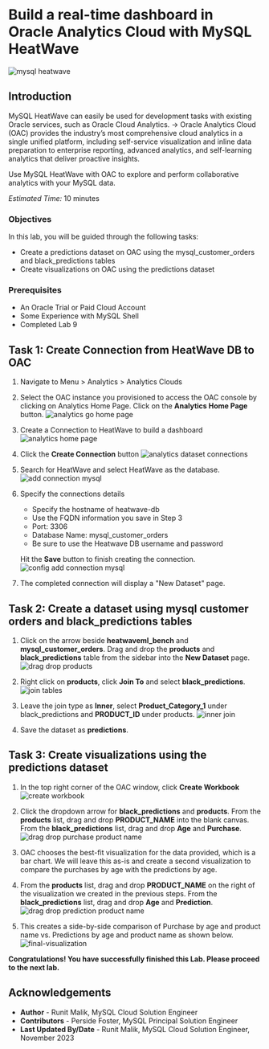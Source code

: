 # Build a real-time dashboard in Oracle Analytics Cloud with MySQL HeatWave

![mysql heatwave](./images/mysql-heatwave-logo.jpeg " mysql heatwave")

## Introduction

MySQL HeatWave can easily be used for development tasks with existing Oracle services, such as Oracle Cloud Analytics. -> Oracle Analytics Cloud (OAC) provides the industry’s most comprehensive cloud analytics in a single unified platform, including self-service visualization and inline data preparation to enterprise reporting, advanced analytics, and self-learning analytics that deliver proactive insights.

Use MySQL HeatWave with OAC to explore and perform collaborative analytics with your MySQL data.

_Estimated Time:_ 10 minutes


### Objectives

In this lab, you will be guided through the following tasks:

- Create a predictions dataset on OAC using the mysql\_customer\_orders and black_predictions tables
- Create visualizations on OAC using the predictions dataset

### Prerequisites

- An Oracle Trial or Paid Cloud Account
- Some Experience with MySQL Shell
- Completed Lab 9

## Task 1: Create Connection from HeatWave DB to OAC

1. Navigate to Menu > Analytics > Analytics Clouds

2. Select the OAC instance you provisioned to access the OAC console by clicking on Analytics Home Page. Click on the **Analytics Home Page** button.
    ![analytics go home page](./images/analytics-go-home-page.png " analytics go home page")

3. Create a Connection to HeatWave to build a dashboard
    ![analytics home page](./images/analytics-home-page.png " analytics home page")

4. Click the **Create Connection** button
    ![analytics dataset connections](./images/analytics-dataset-connections.png " analytics dataset connections")

5. Search for HeatWave and select HeatWave as the database.
    ![add connection mysql](./images/add-connection-mysql.png " add connection mysql")

6. Specify the connections details
    - Specify the hostname of heatwave-db
    - Use the FQDN information you save in Step 3
    - Port: 3306
    - Database Name: mysql\_customer\_orders
    - Be sure to use the Heatwave DB username and password

    Hit the **Save** button to finish creating the connection.
    ![config add connection mysql](./images/config-add-connection-mysql.png " config add connection mysql")

7. The completed connection will display a "New Dataset" page.

## Task 2: Create a dataset using mysql customer orders and black_predictions tables

1. Click on the arrow beside **heatwaveml_bench** and **mysql\_customer\_orders**. Drag and drop the **products** and **black\_predictions** table from the sidebar into the **New Dataset** page.
    ![drag drop products](./images/drag-drop-products.png " drag drop products")

2. Right click on **products**, click **Join To** and select **black\_predictions**.
    ![join tables](./images/join-tables.png " join tables")

3. Leave the join type as **Inner**, select **Product\_Category\_1** under black\_predictions and **PRODUCT\_ID** under products.
    ![inner join](./images/inner-join.png " inner join")

4. Save the dataset as **predictions**.

## Task 3: Create visualizations using the predictions dataset

1. In the top right corner of the OAC window, click **Create Workbook**
    ![create workbook](./images/create-workbook.png " create workbook")

2. Click the dropdown arrow for **black\_predictions** and **products**. From the **products** list, drag and drop **PRODUCT\_NAME** into the blank canvas. From the **black\_predictions** list, drag and drop **Age** and **Purchase**.
    ![drag drop purchase product name](./images/drag-drop-purchase-product-name.png " drag drop purchase product name")

3. OAC chooses the best-fit visualization for the data provided, which is a bar chart. We will leave this as-is and create a second visualization to compare the purchases by age with the predictions by age.

4. From the **products** list, drag and drop **PRODUCT\_NAME** on the right of the visualization we created in the previous steps. From the **black\_predictions** list, drag and drop **Age** and **Prediction**.
    ![drag drop prediction product name](./images/drag-drop-prediction-product-name.png " drag drop prediction product name")

5. This creates a side-by-side comparison of Purchase by age and product name vs. Predictions by age and product name as shown below.
        ![final-visualization](./images/final-visualization.png " final visualization")

**Congratulations! You have successfully finished this Lab. Please proceed to the next lab.**


## Acknowledgements

- **Author** - Runit Malik, MySQL Cloud Solution Engineer
- **Contributors** - Perside Foster, MySQL Principal Solution Engineer
- **Last Updated By/Date** - Runit Malik, MySQL Cloud Solution Engineer, November 2023